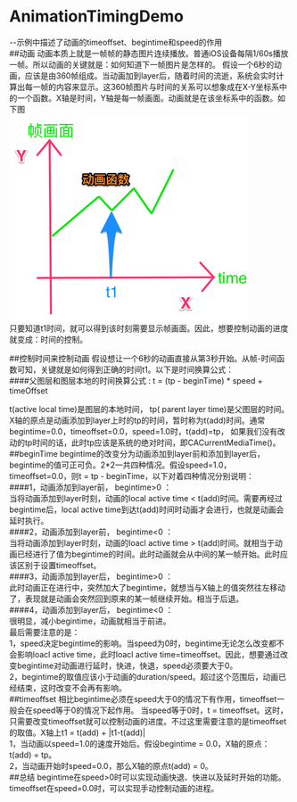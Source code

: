 # AnimationTimingDemo
--示例中描述了动画的timeoffset、begintime和speed的作用
</br>
##动画
动画本质上就是一帧帧的静态图片连续播放。普通iOS设备每隔1/60s播放一帧。所以动画的关键就是：如何知道下一帧图片是怎样的。
假设一个6秒的动画，应该是由360帧组成。当动画加到layer后，随着时间的流逝，系统会实时计算出每一帧的内容来显示。这360帧图片与时间的关系可以想象成在X-Y坐标系中的一个函数。X轴是时间，Y轴是每一帧画面。动画就是在该坐标系中的函数。如下图</br>
![](https://github.com/electrmc/AnimationTimingDemo/blob/master/%E5%8A%A8%E7%94%BB.png)</br>
只要知道t1时间，就可以得到该时刻需要显示帧画面。因此，想要控制动画的进度就变成：时间的控制。

##控制时间来控制动画
假设想让一个6秒的动画直接从第3秒开始。从帧-时间函数可知，关键就是如何得到正确的时间t1。以下是时间换算公式：</br>
####父图层和图层本地的时间换算公式 : t = (tp - beginTime) * speed + timeOffset</br>

t(active local time)是图层的本地时间， tp( parent layer time)是父图层的时间。X轴的原点是动画添加到layer上时的tp的时间，暂时称为t(add)时间。通常begintime=0.0，timeoffset=0.0，speed=1.0时，t(add)=tp，
如果我们没有改动的tp时间的话，此时tp应该是系统的绝对时间，即CACurrentMediaTime()。
##beginTime
begintime的改变分为动画添加到layer前和添加到layer后，begintime的值可正可负。2*2一共四种情况。假设speed=1.0，timeoffset=0.0，则t = tp - beginTime，以下对着四种情况分别说明：</br>
####1，动画添加到layer前， begintime>0 ：</br>
当将动画添加到layer时刻，动画的local active time < t(add)时间。需要再经过begintime后，local active time到达t(add)时间时动画才会进行，也就是动画会延时执行。</br>
####2，动画添加到layer前， begintime<0 ：</br>
当将动画添加到layer时刻，动画的loacl active time > t(add)时间。就相当于动画已经进行了值为begintime的时间。此时动画就会从中间的某一帧开始。此时应该区别于设置timeoffset。</br>
####3，动画添加到layer后， begintime>0 ：</br>
此时动画正在进行中，突然加大了begintime，就想当与X轴上的值突然往左移动了，表现就是动画会突然回到原来的某一帧继续开始。相当于后退。</br>
####4，动画添加到layer后， begintime<0 ：</br>
很明显，减小begintime，动画就相当于前进。</br>
最后需要注意的是：</br>
1，speed决定begintime的影响。当speed为0时，begintime无论怎么改变都不会影响loacl active time，此时loacl active time=timeoffset。因此，想要通过改变begintime对动画进行延时，快进，快退，speed必须要大于0。</br>
2，begintime的取值应该小于动画的duration/speed。超过这个范围后，动画已经结束，这时改变不会再有影响。</br>
##timeoffset
相比begintime必须在speed大于0的情况下有作用，timeoffset一般会在speed等于0的情况下起作用。
当speed等于0时，t = timeoffset。这时，只需要改变timeoffset就可以控制动画的进度。不过这里需要注意的是timeoffset的取值。X轴上t1 = t(add) + |t1-t(add)|</br>
1，当动画以speed=1.0的速度开始后。假设begintime = 0.0，X轴的原点：t(add) = tp。</br>
2，当动画开始时speed=0.0，那么X轴的原点t(add) = 0。</br>
##总结
begintime在speed>0时可以实现动画快退、快进以及延时开始的功能。timeoffset在speed=0.0时，可以实现手动控制动画的进程。
